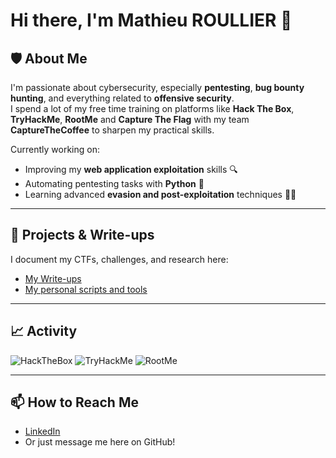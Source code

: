 # Hi there, I'm Mathieu ROULLIER 👋

## 🛡️ About Me

I'm passionate about cybersecurity, especially **pentesting**, **bug bounty hunting**, and everything related to **offensive security**.  
I spend a lot of my free time training on platforms like **Hack The Box**, **TryHackMe**, **RootMe** and **Capture The Flag**  with my team **CaptureTheCoffee** to sharpen my practical skills.

Currently working on:
- Improving my **web application exploitation** skills 🔍
- Automating pentesting tasks with **Python** 🐍
- Learning advanced **evasion and post-exploitation** techniques 🕵️‍♂️

---

## 📜 Projects & Write-ups

I document my CTFs, challenges, and research here:
- [My Write-ups](https://github.com/Teorxiro/HackWriteUp)
- [My personal scripts and tools](https://github.com/YourUsername/scripts-repo)

---

## 📈 Activity

![HackTheBox](https://app.hackthebox.com/profile/1283306)
![TryHackMe](https://tryhackme.com/p/Teorxiro)
![RootMe](https://www.root-me.org/Teorxiro)


---

## 📫 How to Reach Me

- [LinkedIn](https://www.linkedin.com/in/mathieuroullier/)
- Or just message me here on GitHub!
